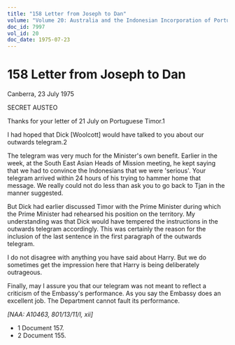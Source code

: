 ```yaml
---
title: "158 Letter from Joseph to Dan"
volume: "Volume 20: Australia and the Indonesian Incorporation of Portuguese Timor, 1974-1976"
doc_id: 7997
vol_id: 20
doc_date: 1975-07-23
---
```


# 158 Letter from Joseph to Dan

Canberra, 23 July 1975

SECRET AUSTEO

Thanks for your letter of 21 July on Portuguese Timor.1

I had hoped that Dick [Woolcott] would have talked to you about our outwards telegram.2

The telegram was very much for the Minister's own benefit. Earlier in the week, at the South East Asian Heads of Mission meeting, he kept saying that we had to convince the Indonesians that we were 'serious'. Your telegram arrived within 24 hours of his trying to hammer home that message. We really could not do less than ask you to go back to Tjan in the manner suggested.

But Dick had earlier discussed Timor with the Prime Minister during which the Prime Minister had rehearsed his position on the territory. My understanding was that Dick would have tempered the instructions in the outwards telegram accordingly. This was certainly the reason for the inclusion of the last sentence in the first paragraph of the outwards telegram.

I do not disagree with anything you have said about Harry. But we do sometimes get the impression here that Harry is being deliberately outrageous.

Finally, may I assure you that our telegram was not meant to reflect a criticism of the Embassy's performance. As you say the Embassy does an excellent job. The Department cannot fault its performance. 

_[NAA: A10463, 801/13/11/l, xii]_

  * 1 Document 157. 
  * 2 Document 155. 



